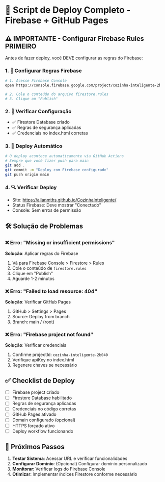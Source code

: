 # 🚀 Script de Deploy Completo - Firebase + GitHub Pages

## ⚠️ **IMPORTANTE - Configurar Firebase Rules PRIMEIRO**

Antes de fazer deploy, você DEVE configurar as regras do Firebase:

### 1. 🔐 **Configurar Regras Firebase**
```bash
# 1. Acesse Firebase Console
open https://console.firebase.google.com/project/cozinha-inteligente-2b040/firestore/rules

# 2. Cole o conteúdo do arquivo firestore.rules
# 3. Clique em "Publish"
```

### 2. 📝 **Verificar Configuração**
- ✅ Firestore Database criado
- ✅ Regras de segurança aplicadas
- ✅ Credenciais no index.html corretas

### 3. 🚀 **Deploy Automático**
```bash
# O deploy acontece automaticamente via GitHub Actions
# Sempre que você fizer push para main
git add .
git commit -m "Deploy com Firebase configurado"
git push origin main
```

### 4. 🔍 **Verificar Deploy**
- Site: https://allanmths.github.io/CozinhaInteligente/
- Status Firebase: Deve mostrar "Conectado"
- Console: Sem erros de permissão

## 🛠️ **Solução de Problemas**

### ❌ Erro: "Missing or insufficient permissions"
**Solução**: Aplicar regras do Firebase
1. Vá para Firebase Console > Firestore > Rules
2. Cole o conteúdo de `firestore.rules`
3. Clique em "Publish"
4. Aguarde 1-2 minutos

### ❌ Erro: "Failed to load resource: 404"
**Solução**: Verificar GitHub Pages
1. GitHub > Settings > Pages
2. Source: Deploy from branch
3. Branch: main / (root)

### ❌ Erro: "Firebase project not found"
**Solução**: Verificar credenciais
1. Confirme projectId: `cozinha-inteligente-2b040`
2. Verifique apiKey no index.html
3. Regenere chaves se necessário

## ✅ **Checklist de Deploy**

- [ ] Firebase project criado
- [ ] Firestore Database habilitado
- [ ] Regras de segurança aplicadas
- [ ] Credenciais no código corretas
- [ ] GitHub Pages ativado
- [ ] Domain configurado (opcional)
- [ ] HTTPS forçado ativo
- [ ] Deploy workflow funcionando

## 🎯 **Próximos Passos**

1. **Testar Sistema**: Acessar URL e verificar funcionalidades
2. **Configurar Domínio**: (Opcional) Configurar domínio personalizado
3. **Monitorar**: Verificar logs do Firebase Console
4. **Otimizar**: Implementar índices Firestore conforme necessário
